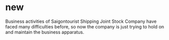 # new
Business activities of Saigontourist Shipping Joint Stock Company have faced many difficulties before, so now the company is just trying to hold on and maintain the business apparatus.
